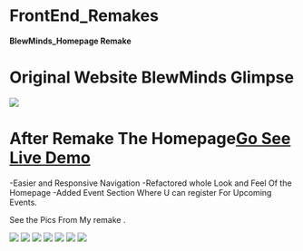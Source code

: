 # FrontEnd_Remakes


<b>BlewMinds_Homepage Remake</b>

<b>Original Website BlewMinds Glimpse</b>
=============================================================
<img src="https://user-images.githubusercontent.com/67728575/95677560-ee64d780-0be3-11eb-8469-acbb83257824.png">



<b>After Remake The Homepage</b><a href="https://ggdr95sya4uxdleymuw2qw-on.drv.tw/BlewMinds_Homepage_remake_byJasmeet/"><b>Go See Live Demo</b></a>
=============================================================
-Easier and Responsive Navigation
-Refactored whole Look and Feel Of the Homepage
-Added Event Section Where U can register For Upcoming Events.

See the Pics From My remake .


<img src="https://user-images.githubusercontent.com/67728575/95677685-d3df2e00-0be4-11eb-9697-976e96572a59.png">



<img src="https://user-images.githubusercontent.com/67728575/95677693-df325980-0be4-11eb-85ea-b5efe76f10f2.png">



<img src="https://user-images.githubusercontent.com/67728575/95677700-ea858500-0be4-11eb-98f6-8b6d2f4e37a0.png">


<img src="https://user-images.githubusercontent.com/67728575/95677707-f5d8b080-0be4-11eb-99b3-19644e9bc066.png">


<img src="https://user-images.githubusercontent.com/67728575/95677711-fd985500-0be4-11eb-9573-84c6af33ed87.png">


<img src="https://user-images.githubusercontent.com/67728575/95677717-0d179e00-0be5-11eb-84e6-db960e753ad6.png">

<img src="https://user-images.githubusercontent.com/67728575/95677718-11dc5200-0be5-11eb-9c81-9972c6bf6c72.png">
